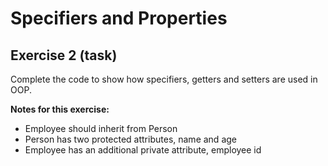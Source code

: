# Specifiers and Properties

## Exercise 2 (task)

Complete the code to show how specifiers, getters and setters are used in OOP.

**Notes for this exercise:**

- Employee should inherit from Person
- Person has two protected attributes, name and age
- Employee has an additional private attribute, employee id
